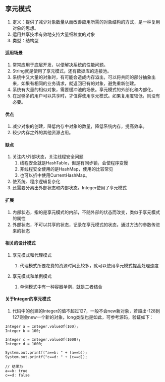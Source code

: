 ## 享元模式
1. 定义：提供了减少对象数量从而改善应用所需的对象结构的方式，是一种复用对象的思想。
2. 运用共享技术有效地支持大量细粒度的对象
3. 类型：结构型

#### 适用场景
1. 常常应用于底层开发，以便解决系统的性能问题。
2. String就是使用了享元模式，还有数据库的连接池。
3. 系统中又大量的对象时，有可能会造成内存溢出，可以将共同的部分抽象出来，如果有相同的业务请求，就返回已有的对象，避免重新创建。
4. 系统有大量的相似对象，需要缓冲池的场景。享元模式的外部化和内部化。
5. 在足够多的用户可以共享时，才值得使用享元模式。如果复用度较低，则没有必要。

#### 优点
1. 减少对象的创建，降低内存中对象的数量，降低系统内存，提高效率。
2. 较少内存之外的其他资源占用。

#### 缺点
1. 关注内/外部状态，关注线程安全问题
	1. 线程安全就是HashTable，但是有同步锁，会使程序变慢
	2. 非线程安全使用的是HashMap，使用的比较常见
	3. 也可以折中使用CurrentHashMap。
2. 使系统、程序逻辑复杂化
3. 还需要分离出外部状态和内部状态。Integer使用了享元模式

#### 扩展
1. 内部状态，指的是享元模式的内部，不随外部的状态而改变，类似于享元模式的属性
2. 外部状态，不可以共享的状态，记录在享元模式的状态，通过方法的参数传进来的状态

#### 相关的设计模式
1. 享元模式和代理模式
	1. 代理模式所要花费的资源时间比较多，就可以使用享元模式提高处理速度
	
2. 享元模式和单例模式
	1. 单例模式中有一种容器单例，就是二者结合

#### 关于Integer的享元模式
1. 代码中的创建的Integer的值不超过127，一般不会new新对象，若超出-128到127则会new一个新的对象，long类型也是如此，可参考源码，验证如下：

```
Integer a = Integer.valueOf(100);
Integer b = 100;

Integer c = Integer.valueOf(1000);
Integer d = 1000;

System.out.printf("a==b: " + (a==b));
System.out.printf("c==d: " + (c==d));

// 结果为
a==b: true
c==d: false
```

